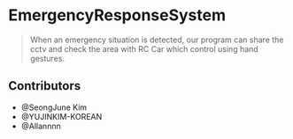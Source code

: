 # EmergencyResponseSystem
> When an emergency situation is detected, our program can share the cctv and check the area with RC Car which control using hand gestures.

Contributors
------------
* @SeongJune Kim
* @YUJINKIM-KOREAN
* @Allannnn
